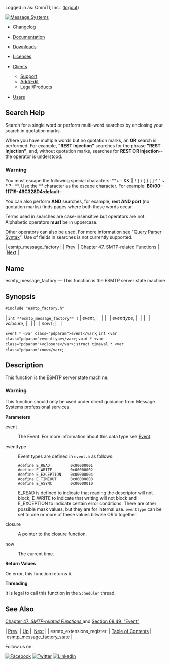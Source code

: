 Logged in as: OmniTI, Inc.  ([logout](https://support.messagesystems.com/logout.php))

[![Message Systems](https://support.messagesystems.com/images/ms-white205.png)](https://support.messagesystems.com/start.php) 

*   [Changelog](https://support.messagesystems.com/start.php?show=changelog)
*   [Documentation](https://support.messagesystems.com/docs/)
*   [Downloads](https://support.messagesystems.com/start.php)

*   [Licenses](https://support.messagesystems.com/license_summary.php)
*   <a href="">Clients</a>
    *   [Support](https://support.messagesystems.com/cs.php)
    *   [Add/Edit](https://support.messagesystems.com/edit_client.php)
    *   [Legal/Products](https://support.messagesystems.com/edit_products.php)
*   [Users](https://support.messagesystems.com/edit_customer.php)

## Search Help

Search for a single word or perform multi-word searches by enclosing your search in quotation marks.

Where you have multiple words but no quotation marks, an **OR** search is performed. For example, **"REST Injection"** searches for the phrase **"REST Injection"**, and, without quotation marks, searches for **REST OR Injection**--the operator is understood.

### Warning

You must escape the following special characters: **+ - && || ! ( ) { } [ ] ^ " ~ * ? : \**. Use the **\** character as the escape character. For example: **B0/00-11719-46C328D4\:default\:**

You can also perform **AND** searches, for example, **rest AND port** (no quotation marks) finds pages where both these words occur.

Terms used in searches are case-insensitive but operators are not. Alphabetic operators **must** be in uppercase.

Other operators can also be used. For more information see "[Query Parser Syntax](https://lucene.apache.org/core/old_versioned_docs/versions/3_0_0/queryparsersyntax.html)". Use of fields in searches is not currently supported.

| esmtp_message_factory |
| [Prev](apis.esmtp_extensions_register.php)  | Chapter 47. SMTP-related Functions |  [Next](apis.esmtp_message_factory_state.php) |

<a name="apis.esmtp_message_factory"></a>
## Name

esmtp_message_factory — This function is the ESMTP server state machine

## Synopsis

`#include "esmtp_factory.h"`

| `int **esmtp_message_factory** (` | <var class="pdparam">event</var>, |   |
|   | <var class="pdparam">eventtype</var>, |   |
|   | <var class="pdparam">vclosure</var>, |   |
|   | <var class="pdparam">now</var>`)`; |   |

`Event * <var class="pdparam">event</var>`;
`int <var class="pdparam">eventtype</var>`;
`void * <var class="pdparam">vclosure</var>`;
`struct timeval * <var class="pdparam">now</var>`;<a name="idp34226384"></a>
## Description

This function is the ESMTP server state machine.

### Warning

This function should only be used under direct guidance from Message Systems professional services.

**Parameters**

<dl class="variablelist">

<dt>event</dt>

<dd>

The Event. For more information about this data type see [Event](structs.event.php "68.49. Event").

</dd>

<dt>eventtype</dt>

<dd>

Event types are defined in `event.h` as follows:

```
#define E_READ         0x00000001
#define E_WRITE        0x00000002
#define E_EXCEPTION    0x00000004
#define E_TIMEOUT      0x00000008
#define E_ASYNC        0x00000010
```

E_READ is defined to indicate that reading the descriptor will not block, E_WRITE to indicate that writing will not block and E_EXCEPTION to indicate certain error conditions. There are other possible mask values, but they are for internal use. `eventtype` can be set to one or more of these values bitwise OR'd together.

</dd>

<dt>closure</dt>

<dd>

A pointer to the closure function.

</dd>

<dt>now</dt>

<dd>

The current time.

</dd>

</dl>

**Return Values**

On error, this function returns `0`.

**Threading**

It is legal to call this function in the `Scheduler` thread.

<a name="idp34243456"></a>
## See Also

[Chapter 47, *SMTP-related Functions*          ](smtp.php "Chapter 47. SMTP-related Functions") and [Section 68.49, “Event”](structs.event.php "68.49. Event")

| [Prev](apis.esmtp_extensions_register.php)  | [Up](smtp.php) |  [Next](apis.esmtp_message_factory_state.php) |
| esmtp_extensions_register  | [Table of Contents](index.php) |  esmtp_message_factory_state |

Follow us on:

[![Facebook](https://support.messagesystems.com/images/icon-facebook.png)](http://www.facebook.com/messagesystems) [![Twitter](https://support.messagesystems.com/images/icon-twitter.png)](http://twitter.com/#!/MessageSystems) [![LinkedIn](https://support.messagesystems.com/images/icon-linkedin.png)](http://www.linkedin.com/company/message-systems)